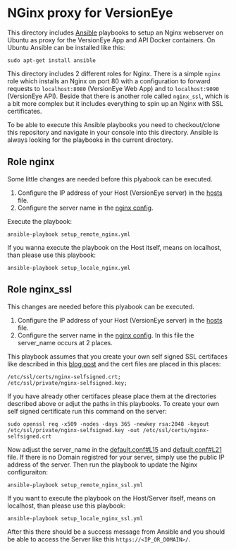# NGinx proxy for VersionEye

This directory includes [Ansible](https://www.ansible.com/) playbooks to setup an Nginx webserver on Ubuntu as proxy for the
VersionEye App and API Docker containers. On Ubuntu Ansible can be installed like this:

```
sudo apt-get install ansible
```

This directory includes 2 different roles for Nginx. There is a simple `nginx` role which installs an
Nginx on port 80 with a configuration to forward requests to `localhost:8080` (VersionEye Web App) and to
`localhost:9090` (VersionEye API). Beside that there is another role called `nginx_ssl`, which is a bit
more complex but it includes everything to spin up an Nginx with SSL certificates.

To be able to execute this Ansible playbooks you need to checkout/clone this repository and
navigate in your console into this directory. Ansible is always looking for the playbooks
in the current directory.

## Role nginx

Some little changes are needed before this plyabook can be executed.

 1. Configure the IP address of your Host (VersionEye server) in the [hosts](hosts) file.
 2. Configure the server name in the [nginx config](https://github.com/versioneye/ops_contrib/blob/master/nginx/ansible/roles/nginx/files/default.conf#L15).

Execute the playbook:

```
ansible-playbook setup_remote_nginx.yml
```

If you wanna execute the playbook on the Host itself, means on localhost, than please use this playbook:

```
ansible-playbook setup_locale_nginx.yml
```

## Role nginx_ssl

This changes are needed before this plyabook can be executed.

 1. Configure the IP address of your Host (VersionEye server) in the [hosts](hosts) file.
 2. Configure the server name in the [nginx config](https://github.com/versioneye/ops_contrib/blob/master/nginx/ansible/roles/nginx_ssl/files/default.conf). In this file the server_name occurs at 2 places.

This playbook assumes that you create your own self signed SSL certifaces like described in this [blog post](https://www.digitalocean.com/community/tutorials/how-to-create-a-self-signed-ssl-certificate-for-nginx-in-ubuntu-16-04) and the
cert files are placed in this places:

```
/etc/ssl/certs/nginx-selfsigned.crt;
/etc/ssl/private/nginx-selfsigned.key;
```

If you have already other certifaces please place them at the directories described above or adjut the paths in this playbooks.
To create your own self signed certificate run this command on the server:

```
sudo openssl req -x509 -nodes -days 365 -newkey rsa:2048 -keyout /etc/ssl/private/nginx-selfsigned.key -out /etc/ssl/certs/nginx-selfsigned.crt
```

Now adjust the server_name in the [default.conf#L15](roles/nginx_ssl/files/default.conf#L15) and [default.conf#L21](roles/nginx_ssl/files/default.conf#L21) file. If there is no Domain registred for your server, simply use the public IP address of the server. Then run the playbook to update the Nginx configuraiton:

```
ansible-playbook setup_remote_nginx_ssl.yml
```

If you want to execute the playbook on the Host/Server itself, means on localhost, than please use this playbook:

```
ansible-playbook setup_locale_nginx_ssl.yml
```

After this there should be a success message from Ansible and you should be able to access the Server like this `https://<IP_OR_DOMAIN>/`.
